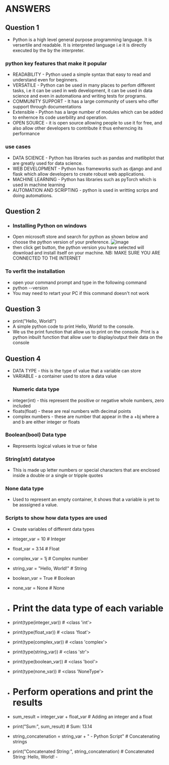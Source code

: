 # ANSWERS
## Question 1
- Python is a high level general purpose programming language. It is versertile and readable. It is interpreted language i.e it is directly executed by the by the interpreter.
### python key features that make it popular
- READABILITY - Python used a simple syntax that easy to read and understand even for beginners.
- VERSATILE - Python can be used in many places to perfom different tasks, i.e it can be used in web development, it can be used in data science and even in automationa and writing tests for programs.
- COMMUNITY SUPPORT - It has a large community of users who offer support through documentations
- Extensible - Python has a large number of modules which can be added to enhernce its code userbility and operation.
- OPEN SOURCE - it is open source allowing people to use it for free, and also allow other developers to contribute it thus enherncing its performance
### use cases
- DATA SCIENCE - Python has libraries such as pandas and matlibplot that are greatly used for data science.
- WEB DEVELOPMENT - Python has frameworks such as django and and flask which allow developers to create robust web applications.
- MACHINE LEARNING -  Python has libraries such as pyTorch which is used in machine learning
- AUTOMATION AND SCRIPTING - python is used in writting scrips and doing automations.
## Question 2
- ### Installing Python on windows
- Open microsoft store and search for python as shown below and choose the python version of your preference.
 ![image](https://github.com/Powerlearnproject/se-assignment-6-introduction-to-python-stoicdavi/assets/117593948/1ecfcd0f-be44-4a3c-967c-8f4606b60e6d)
- then click get button, the python version you have selected will download and install itself on your machine. NB: MAKE SURE YOU ARE CONNECTED TO THE INTERNET
### To verfit the installation
- open your command prompt and type in the following command
- python --version
- You may need to retart your PC if this command doesn't not work
## Question 3
- print("Hello, World!")
- A simple python code to print Hello, World! to the console.
- We us the print function that allow us to print on the console. Print is a python inbuilt function that allow user to display/output their data on the console
## Question 4
- DATA TYPE - this is the type of value that a variable can store
- VARIABLE - a container used to store a data value
  ### Numeric data type
- integer(int) -  this represent the positive or negative whole numbers, zero included
- floats(float) - these are real numbers with decimal points
- complex numbers -  these are number that appear in the a +bj where a and b are either integer or floats
### Boolean(bool) Data type
- Represents logical values ie true or false
### String(str) datatyoe
- This is made up letter numbers or special characters that are enclosed inside a double or a single or tripple quotes
### None data type
- Used to represent an empty container, it shows that a variable is yet to be asssigned a value.
### Scripts to show how data types are used
- Create variables of different data types
- integer_var = 10  # Integer
- float_var = 3.14  # Float
- complex_var = 1j  # Complex number
- string_var = "Hello, World!"  # String
- boolean_var = True  # Boolean
- none_var = None  # None

- # Print the data type of each variable
- print(type(integer_var))  # <class 'int'>
- print(type(float_var))  # <class 'float'>
- print(type(complex_var))  # <class 'complex'>
- print(type(string_var))  # <class 'str'>
- print(type(boolean_var))  # <class 'bool'>
- print(type(none_var))  # <class 'NoneType'>

- # Perform operations and print the results
- sum_result = integer_var + float_var  # Adding an integer and a float
- print("Sum:", sum_result)  # Sum: 13.14

- string_concatenation = string_var + " - Python Script"  # Concatenating strings
- print("Concatenated String:", string_concatenation)  # Concatenated String: Hello, World! - 
